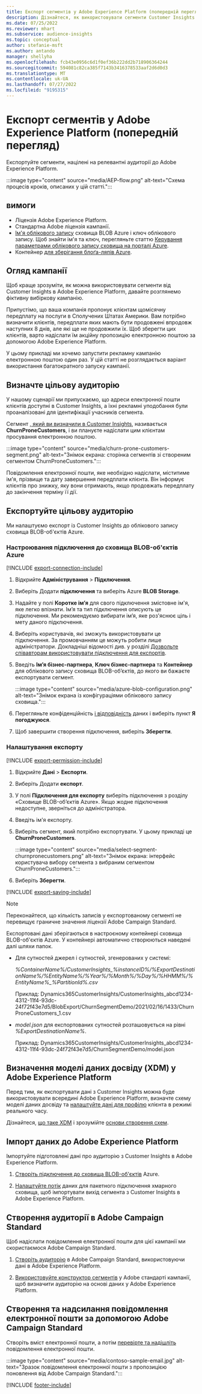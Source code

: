 ```yaml
---
title: Експорт сегментів у Adobe Experience Platform (попередній перегляд)
description: Дізнайтеся, як використовувати сегменти Customer Insights у розділі Adobe Experience Platform.
ms.date: 07/25/2022
ms.reviewer: mhart
ms.subservice: audience-insights
ms.topic: conceptual
author: stefanie-msft
ms.author: antando
manager: shellyha
ms.openlocfilehash: fcb43e0956c6d1f0ef36b222dd2b718906364244
ms.sourcegitcommit: 594081c82ca385f7143b3416378533aaf2d6d0d3
ms.translationtype: MT
ms.contentlocale: uk-UA
ms.lasthandoff: 07/27/2022
ms.locfileid: "9195315"
---
```

# <a name="export-segments-to-adobe-experience-platform-preview"></a>Експорт сегментів у Adobe Experience Platform (попередній перегляд)

Експортуйте сегменти, націлені на релевантні аудиторії до Adobe Experience Platform.

:::image type="content" source="media/AEP-flow.png" alt-text="Схема процесів кроків, описаних у цій статті.":::

## <a name="prerequisites"></a>вимоги

- Ліцензія Adobe Experience Platform.
- Стандартна Adobe ліцензія кампанії.
- [Ім'я облікового запису](/azure/storage/blobs/create-data-lake-storage-account) сховища BLOB Azure і ключ облікового запису. Щоб знайти ім'я та ключ, перегляньте статтю [Керування параметрами облікового запису сховища на порталі Azure](/azure/storage/common/storage-account-manage).
- Контейнер [для зберігання блоґа-ляпів Azure](/azure/storage/blobs/storage-quickstart-blobs-portal#create-a-container).

## <a name="campaign-overview"></a>Огляд кампанії

Щоб краще зрозуміти, як можна використовувати сегменти від Customer Insights в Adobe Experience Platform, давайте розглянемо фіктивну вибіркову кампанію.

Припустімо, що ваша компанія пропонує клієнтам щомісячну передплату на послуги в Сполучених Штатах Америки. Вам потрібно визначити клієнтів, передплати яких мають бути продовжені впродовж наступних 8 днів, але які ще не продовжили їх. Щоб зберегти цих клієнтів, варто надіслати їм акційну пропозицію електронною поштою за допомогою Adobe Experience Platform.

У цьому прикладі ми хочемо запустити рекламну кампанію електронною поштою один раз. У цій статті не розглядається варіант використання багатократного запуску кампанії.

## <a name="identify-your-target-audience"></a>Визначте цільову аудиторію

У нашому сценарії ми припускаємо, що адреси електронної пошти клієнтів доступні в Customer Insights, а їхні рекламні уподобання були проаналізовані для ідентифікації учасників сегмента.

Сегмент [, який ви визначили в Customer Insights](segments.md), називається **ChurnProneCustomers**, і ви плануєте надіслати цим клієнтам просування електронною поштою.

:::image type="content" source="media/churn-prone-customers-segment.png" alt-text="Знімок екрана: сторінка сегментів зі створеним сегментом ChurnProneCustomers.":::

Повідомлення електронної пошти, яке необхідно надіслати, міститиме ім'я, прізвище та дату завершення передплати клієнта. Він інформує клієнтів про знижку, яку вони отримають, якщо продовжать передплату до закінчення терміну її дії.

## <a name="export-your-target-audience"></a>Експортуйте цільову аудиторію

Ми налаштуємо експорт із Customer Insights до облікового запису сховища BLOB-об'єктів Azure.

### <a name="set-up-connection-to-azure-blob-storage"></a>Настроювання підключення до сховища BLOB-об'єктів Azure

[!INCLUDE [export-connection-include](includes/export-connection-admn.md)]

1. Відкрийте **Адміністрування** > **Підключення**.

1. Виберіть Додати **підключення** та виберіть Azure **BLOB Storage**.

1. Надайте у полі **Коротке ім’я** для свого підключення змістовне ім'я, яке легко впізнати. Ім’я та тип підключення описують це підключення. Ми рекомендуємо вибирати ім’я, яке роз'яснює ціль і мету даного підключення.

1. Виберіть користувачів, які зможуть використовувати це підключення. За промовчанням це можуть робити лише адміністратори. Докладніші відомості див. у розділі [Дозвольте співавторам використовувати підключення для експортів](connections.md#allow-contributors-to-use-a-connection-for-exports).

1. Введіть **Ім’я бізнес-партнера**, **Ключ бізнес-партнера** та **Контейнер** для облікового запису сховища BLOB-об’єктів, до якого ви бажаєте експортувати сегмент.  

   :::image type="content" source="media/azure-blob-configuration.png" alt-text="Знімок екрана із конфігураціями облікового запису сховища.":::

1. Перегляньте конфіденційність [і відповідність](connections.md#data-privacy-and-compliance) даних і виберіть пункт **Я погоджуюся**.

1. Щоб завершити створення підключення, виберіть **Зберегти**.

### <a name="configure-an-export"></a>Налаштування експорту

[!INCLUDE [export-permission-include](includes/export-permission.md)]

1. Відкрийте **Дані** > **Експорти**.

1. Виберіть Додати **експорт**.

1. У полі **Підключення для експорту** виберіть підключення з розділу «Сховище BLOB-об’єктів Azure». Якщо жодне підключення недоступне, зверніться до адміністратора.

1. Введіть ім'я експорту.

1. Виберіть сегмент, який потрібно експортувати. У цьому прикладі це **ChurnProneCustomers**.

   :::image type="content" source="media/select-segment-churnpronecustomers.png" alt-text="Знімок екрана: інтерфейс користувача вибору сегмента з вибраним сегментом ChurnProneCustomers.":::

1. Виберіть **Зберегти**.

[!INCLUDE [export-saving-include](includes/export-saving.md)]

> [!NOTE]
> Переконайтеся, що кількість записів у експортованому сегменті не перевищує граничне значення ліцензії Adobe Campaign Standard.

Експортовані дані зберігаються в настроєному контейнері сховища BLOB-об'єктів Azure. У контейнері автоматично створюються наведені далі шляхи папок.

- Для сутностей джерел і сутностей, згенерованих у системі:  

  *%ContainerName%/CustomerInsights_%instanceID%/%ExportDestinationName%/%EntityName%/%Year%/%Month%/%Day%/%HHMM%/%EntityName%_%PartitionId%.csv*

  Приклад: Dynamics365CustomerInsights/CustomerInsights_abcd1234-4312-11f4-93dc-24f72f43e7d5/BlobExport/ChurnSegmentDemo/2021/02/16/1433/ChurnProneCustomers_1.csv

- *model.json* для експортованих сутностей розташовується на рівні *%ExportDestinationName%*.

  Приклад: Dynamics365CustomerInsights/CustomerInsights_abcd1234-4312-11f4-93dc-24f72f43e7d5/ChurnSegmentDemo/model.json

## <a name="define-experience-data-model-xdm-in-adobe-experience-platform"></a>Визначення моделі даних досвіду (XDM) у Adobe Experience Platform

Перед тим, як експортувати дані з Customer Insights можна буде використовувати всередині Adobe Experience Platform, визначте схему моделі даних досвіду та [налаштуйте дані для профілю](https://experienceleague.adobe.com/docs/experience-platform/profile/tutorials/dataset-configuration.html#tutorials) клієнта в режимі реального часу.

Дізнайтеся, [що таке XDM](https://experienceleague.adobe.com/docs/experience-platform/xdm/home.html) і зрозумійте [основи створення схем](https://experienceleague.adobe.com/docs/experience-platform/xdm/schema/composition.html#schema).

## <a name="import-data-into-adobe-experience-platform"></a>Імпорт даних до Adobe Experience Platform

Імпортуйте підготовлені дані про аудиторію з Customer Insights в Adobe Experience Platform.

1. [Створіть підключення до сховища BLOB-об'єктів](https://experienceleague.adobe.com/docs/experience-platform/sources/ui-tutorials/create/cloud-storage/blob.html#getting-started) Azure.

1. [Налаштуйте потік](https://experienceleague.adobe.com/docs/experience-platform/sources/ui-tutorials/dataflow/cloud-storage.html#ui-tutorials) даних для пакетного підключення хмарного сховища, щоб імпортувати вихід сегмента з Customer Insights в Adobe Experience Platform.

## <a name="create-an-audience-in-adobe-campaign-standard"></a>Створення аудиторії в Adobe Campaign Standard

Щоб надіслати повідомлення електронної пошти для цієї кампанії ми скористаємося Adobe Campaign Standard.

1. [Створіть аудиторію](https://experienceleague.adobe.com/docs/campaign-standard/using/profiles-and-audiences/get-started-profiles-and-audiences.html#permission) в Adobe Campaign Standard, використовуючи дані в Adobe Experience Platform.

1. [Використовуйте конструктор сегментів](https://experienceleague.adobe.com/docs/campaign-standard/using/integrating-with-adobe-cloud/adobe-experience-platform/audience-destinations/aep-using-segment-builder.html) у Adobe стандарті кампанії, щоб визначити аудиторію на основі даних у Adobe Experience Platform.

## <a name="create-and-send-the-email-using-adobe-campaign-standard"></a>Створення та надсилання повідомлення електронної пошти за допомогою Adobe Campaign Standard

Створіть вміст електронної пошти, а потім [перевірте та надішліть](https://experienceleague.adobe.com/docs/campaign-standard/using/testing-and-sending/get-started-sending-messages.html#preparing-and-testing-messages) повідомлення електронної пошти.

:::image type="content" source="media/contoso-sample-email.jpg" alt-text="Зразок повідомлення електронної пошти з пропозицією поновлення від Adobe Campaign Standard.":::

[!INCLUDE [footer-include](includes/footer-banner.md)]
